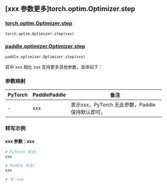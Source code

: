 ## [xxx 参数更多]torch.optim.Optimizer.step

### [torch.optim.Optimizer.step](https://pytorch.org/docs/1.13/generated/torch.optim.Optimizer.step.html#torch.optim.Optimizer.step)

```python
torch.optim.Optimizer.step(xxx)
```

### [paddle.optimizer.Optimizer.step]()

```python
paddle.optimizer.Optimizer.step(xxx)
```

其中 xxx 相比 xxx 支持更多其他参数，具体如下：

### 参数映射

| PyTorch | PaddlePaddle | 备注 |
| ------- | ------------ | ---- |
|    -    |    xxx    | 表示xxx，PyTorch 无此参数，Paddle 保持默认即可。 |

### 转写示例

#### xxx 参数：xxx
``` python
# PyTorch 写法:
xxx

# Paddle 写法:
xxx

# 注：xxx
```
